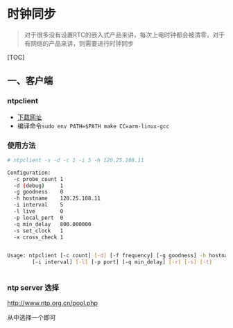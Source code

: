 # 时钟同步

> 对于很多没有设置RTC的嵌入式产品来讲，每次上电时钟都会被清零，对于有网络的产品来讲，则需要进行时钟同步

[TOC]

## 一、客户端

### ntpclient

- [下载网址](http://doolittle.icarus.com/ntpclient/)
- 编译命令`sudo env PATH=$PATH make CC=arm-linux-gcc`

### 使用方法

```bash
# ntpclient -s -d -c 1 -i 5 -h 120.25.108.11

Configuration:
  -c probe_count 1
  -d (debug)     1
  -g goodness    0
  -h hostname    120.25.108.11
  -i interval    5
  -l live        0
  -p local_port  0
  -q min_delay   800.000000
  -s set_clock   1
  -x cross_check 1


Usage: ntpclient [-c count] [-d] [-f frequency] [-g goodness] -h hostname
        [-i interval] [-l] [-p port] [-q min_delay] [-r] [-s] [-t]
        

```

### ntp server 选择

http://www.ntp.org.cn/pool.php

从中选择一个即可

